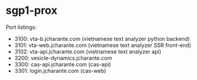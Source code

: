 # sgp1-prox

Port listings:


- 3100: vta-b.jcharante.com (vietnamese text analyzer python backend)
- 3101: vta-web.jcharante.com (vietnamese text analyzer SSR front-end)
- 3102: vta-api.jcharante.com (vietnamese text analyzer api)
- 3200: vesicle-dynamics.jcharante.com 
- 3300: cas-api.jcharante.com (cas-api)
- 3301: login.jcharante.com (cas-web)
